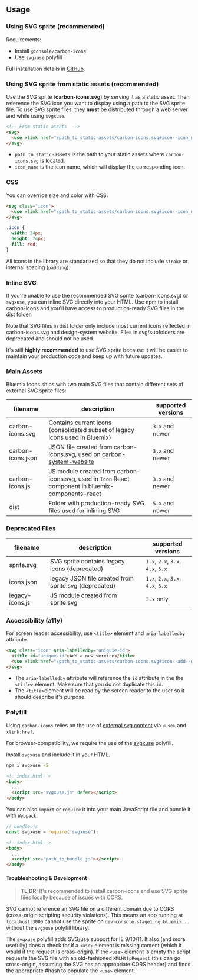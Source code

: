 ## Usage

### Using SVG sprite (recommended)

Requirements: 

- Install `@console/carbon-icons`
- Use `svgxuse` polyfill
	
Full installation details in [GitHub](https://github.ibm.com/Bluemix/carbon-icons/blob/master/docs/install.md). 

### Using SVG sprite from static assets (recommended)

Use the SVG sprite (__carbon-icons.svg__) by serving it as a static asset.
Then reference the SVG icon you want to display using a path to the SVG sprite file.
To use SVG sprite files, they __must__ be distributed through a web server and while using `svgxuse`. 

```html
<!-- From static assets  -->
<svg>
  <use xlink:href="/path_to_static-assets/carbon-icons.svg#icon--icon_name"></use>
</svg>
```

- `path_to_static-assets` is the path to your static assets where `carbon-icons.svg` is located.
- `icon_name` is the icon name, which will display the corresponding icon.

### CSS

You can override size and color with CSS.

```html
<svg class="icon">
  <use xlink:href="/path_to_static-assets/carbon-icons.svg#icon--icon_name"></use>
</svg>
```

```css
.icon {
  width: 24px;
  height: 24px;
  fill: red;
}
```

All icons in the library are standarized so that they do not include `stroke` or internal spacing (`padding`).

### Inline SVG

If you're unable to use the recommended SVG sprite (carbon-icons.svg) or `svgxuse`, you can inline SVG directly into your HTML.
Use npm to install carbon-icons and you'll have access to production-ready SVG files in the [dist](https://github.com/carbon-design-system/carbon-icons/tree/master/dist) folder.

Note that SVG files in dist folder only include most current icons reflected in carbon-icons.svg and design-system website. 
Files in svg/subfolders are deprecated and should not be used. 

It's still **highly recommended** to use SVG sprite because it will be easier to maintain your production code and keep up with future updates.

### Main Assets

Bluemix Icons ships with two main SVG files that contain different sets of external SVG sprite files:

| filename          | description                                                                                           | supported versions |
|-------------------|-------------------------------------------------------------------------------------------------------|--------------------|
| carbon-icons.svg  | Contains current icons (consolidated subset of legacy icons used in Bluemix)                          | `3.x` and newer    |
| carbon-icons.json | JSON file created from carbon-icons.svg, used on [carbon-system-website]()                            | `3.x` and newer    |
| carbon-icons.js   | JS module created from carbon-icons.svg, used in `Icon` React component in bluemix-components-react   | `3.x` and newer    |
| dist              | Folder with production-ready SVG files used for inlining SVG                                          | `5.x` and newer    |


### Deprecated Files

| filename        | description                                           | supported versions                |
|-----------------|-------------------------------------------------------|-----------------------------------|
| sprite.svg      | SVG sprite contains legacy icons (deprecated)         | `1.x`, `2.x`, `3.x`, `4.x`, `5.x` |
| icons.json      | legacy JSON file created from sprite.svg (deprecated) | `1.x`, `2.x`, `3.x`, `4.x`, `5.x` |
| legacy-icons.js | JS module created from sprite.svg                     | `3.x` only                        |

### Accessibility (a11y)

For screen reader accessibility, use `<title>` element and `aria-labelledby` attribute.

```html
<svg class="icon" aria-labelledby="uniquie-id">
  <title id="unique-id">Add a new service</title>
  <use xlink:href="/path_to_static-assets/carbon-icons.svg#icon--add--glyph"></use>
</svg>
```
* The `aria-labelledby` attribute will reference the `id` attribute in the the `<title>` element.
Make sure that you do not duplicate this `id`.
* The `<title>`element will be read by the screen reader to the user so it should describe it's purpose.

### Polyfill 

Using `carbon-icons` relies on the use of [external svg content](https://css-tricks.com/svg-sprites-use-better-icon-fonts/##Browser+Support) via `<use>` and `xlink:href`.

For browser-compatibility, we require the use of the [svgxuse](https://github.com/Keyamoon/svgxuse) polyfill.

Install `svgxuse` and include it in your HTML.

```sh
npm i svgxuse -S
```

```html
<!--index.html-->
<body>
  ...
  <script src="svgxuse.js" defer></script>
</body>
```

You can also `import` or `require` it into your main JavaScript file and bundle it with `Webpack`:

```js
// bundle.js
const svgxuse = require('svgxuse');
```

```html
<!--index.html-->
<body>
  ...
  <script src="path_to_bundle.js"></script>
</body>
```


#### Troubleshooting & Development

> __TL;DR:__ It's recommended to install carbon-icons and use SVG sprite files locally because of issues with CORS.

SVG cannot reference an SVG file on a different domain due to CORS (cross-origin scripting security violations).
This means an app running at `localhost:3000` cannot use the sprite on `dev-console.stage1.ng.bluemix...` without the `svgxuse` polyfill library.

The `svgxuse` polyfill adds SVG/use support for IE 9/10/11. 
It also (and more usefully) does a check for if a `<use>` element is missing content (which it would if the request is cross-origin). If the `<use>` element is empty the script requests the SVG file with an old-fashioned `XMLHttpRequest` (this can go cross-origin, assuming the SVG has an appropriate CORS header) and finds the appropriate #hash to populate the `<use>` element.




